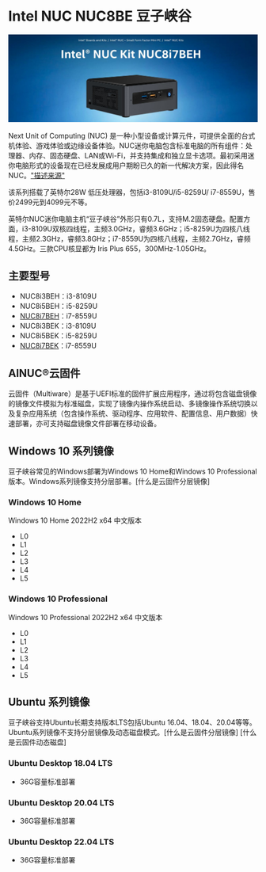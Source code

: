 # Intel NUC NUC8BE 豆子峡谷

![NUC8i7BEH](images/nuc8i7beh-banner.jpg)

Next Unit of Computing (NUC) 是一种小型设备或计算元件，可提供全面的台式机体验、游戏体验或边缘设备体验。NUC迷你电脑包含标准电脑的所有组件：处理器、内存、固态硬盘、LAN或Wi-Fi，并支持集成和独立显卡选项。最初采用迷你电脑形式的设备现在已经发展成用户期盼已久的新一代解决方案，因此得名NUC。["描述来源"](https://www.intel.cn/content/www/cn/zh/products/docs/boards-kits/nuc/what-is-nuc-article.html)

该系列搭载了英特尔28W 低压处理器，包括i3-8109U/i5-8259U/ i7-8559U，售价2499元到4099元不等。

英特尔NUC迷你电脑主机“豆子峡谷”外形只有0.7L，支持M.2固态硬盘。配置方面，i3-8109U双核四线程，主频3.0GHz，睿频3.6GHz；i5-8259U为四核八线程，主频2.3GHz，睿频3.8GHz；i7-8559U为四核八线程，主频2.7GHz，睿频4.5GHz。三款CPU核显都为 Iris Plus 655，300MHz-1.05GHz。

## 主要型号

- NUC8i3BEH：i3-8109U
- NUC8i5BEH：i5-8259U
- [NUC8i7BEH](https://www.intel.cn/content/www/cn/zh/products/sku/126140/intel-nuc-kit-nuc8i7beh/specifications.html)：i7-8559U
- NUC8i3BEK：i3-8109U
- NUC8i5BEK：i5-8259U
- [NUC8i7BEK](https://www.intel.cn/content/www/cn/zh/products/sku/192580/intel-nuc-kit-nuc8i7bek/specifications.html)：i7-8559U

## AINUC®️云固件

云固件（Multiware）是基于UEFI标准的固件扩展应用程序，通过将包含磁盘镜像的镜像文件模拟为标准磁盘，实现了镜像内操作系统启动、多镜像操作系统切换以及复杂应用系统（包含操作系统、驱动程序、应用软件、配置信息、用户数据）快速部署，亦可支持磁盘镜像文件部署在移动设备。

## Windows 10 系列镜像

豆子峡谷常见的Windows部署为Windows 10 Home和Windows 10 Professional版本。Windows系列镜像支持分层部署。[什么是云固件分层镜像]

### Windows 10 Home

Windows 10 Home 2022H2 x64 中文版本

- L0
- L1
- L2
- L3
- L4
- L5

### Windows 10 Professional

Windows 10 Professional 2022H2 x64 中文版本

- L0
- L1
- L2
- L3
- L4
- L5

## Ubuntu 系列镜像

豆子峡谷支持Ubuntu长期支持版本LTS包括Ubuntu 16.04、18.04、20.04等等。Ubuntu系列镜像不支持分层镜像及动态磁盘模式。[什么是云固件分层镜像] [什么是云固件动态磁盘]

### Ubuntu Desktop 18.04 LTS

- 36G容量标准部署

### Ubuntu Desktop 20.04 LTS

- 36G容量标准部署

### Ubuntu Desktop 22.04 LTS

- 36G容量标准部署
